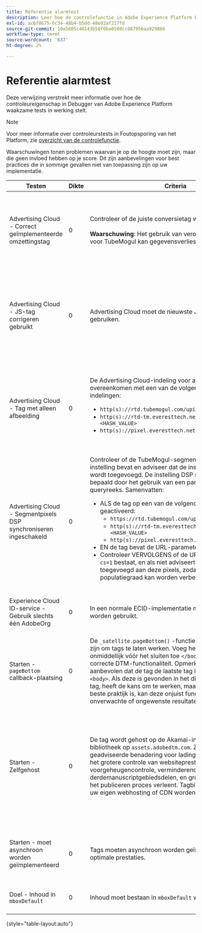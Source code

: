 ```yaml
---
title: Referentie alarmtest
description: Leer hoe de controlefunctie in Adobe Experience Platform Debugger waarschuwingen test.
exl-id: ac6f8675-6c34-48b4-b5dd-48e92af217fd
source-git-commit: 10a5605c40143b58f6ba0108cc087956aa929866
workflow-type: tm+mt
source-wordcount: '637'
ht-degree: 2%

---
```


# Referentie alarmtest

Deze verwijzing verstrekt meer informatie over hoe de controleureigenschap in Debugger van Adobe Experience Platform waakzame tests in werking stelt.

>[!NOTE]
>
>Voor meer informatie over controleurstests in Foutopsporing van het Platform, zie [overzicht van de controlefunctie](./overview.md).

Waarschuwingen tonen problemen waarvan je op de hoogte moet zijn, maar die geen invloed hebben op je score. Dit zijn aanbevelingen voor best practices die in sommige gevallen niet van toepassing zijn op uw implementatie.

| Testen | Dikte | Criteria | Aanbeveling |
| --- | --- | --- | --- |
| Advertising Cloud - Correct geïmplementeerde omzettingstag | 0 | Controleer of de juiste conversietag wordt gebruikt.<br><br>**Waarschuwing**: Het gebruik van verouderde conversietags voor TubeMogul kan gegevensverlies tot gevolg hebben. | Voer een upgrade uit op de conversiepixels naar de nieuwe Advertising Cloud-tags voor conversie van alleen afbeeldingen. Dit kan het gemakkelijkst worden verwezenlijkt met [Advertising Cloud-tagextensie](../../destinations/catalog/advertising/adobe-advertising-cloud.md). |
| Advertising Cloud - JS-tag corrigeren gebruikt | 0 | Advertising Cloud moet de nieuwste JavaScript-tags gebruiken. | Upgrade uw Advertising Cloud JavaScript naar de nieuwste versie. Als u de verouderde JavaScript-versies gebruikt, kan de functionaliteit verloren gaan. Dit kan gemakkelijker worden verwezenlijkt door het gebruik van [Advertising Cloud-tagextensie](../../destinations/catalog/advertising/adobe-advertising-cloud.md). |
| Advertising Cloud - Tag met alleen afbeelding | 0 | De Advertising Cloud-indeling voor afbeeldingspixels moet overeenkomen met een van de volgende aanbevolen indelingen: <ul><li>`http(s)://rtd.tubemogul.com/upi/?sid=<HASH_VALUE>`</li><li>`http(s)://rtd-tm.everesttech.net/upi/?sid=<HASH_VALUE>`</li><li>`http(s)://pixel.everesttech.net/px2/<NUMERIC_ID>?`</li></ul> | Upgrade uw Advertising Cloud-pixels naar de nieuwe Advertising Cloud-tags voor alleen afbeeldingen, zodat u de volledige Advertising Cloud-functionaliteit kunt benutten. Dit kan het gemakkelijkst worden verwezenlijkt met [Advertising Cloud-tagextensie](../../destinations/catalog/advertising/adobe-advertising-cloud.md). |
| Advertising Cloud - Segmentpixels DSP synchroniseren ingeschakeld | 0 | Controleer of de TubeMogul-segmentpixel een DSP-instelling bevat en adviseer dat de instelling aan de pixel wordt toegevoegd. De instelling DSP synchroniseren wordt bepaald door het gebruik van een parameter voor een queryreeks. Samenvatten: <ul><li>ALS de tag op een van de volgende manieren wordt geactiveerd:<ul><li>`https://rtd.tubemogul.com/upi/?sid=<HASH_VALUE>`</li><li>`http(s)://rtd-tm.everesttech.net/upi/?sid=<HASH_VALUE>`</li><li>`http(s)://pixel.everesttech.net/px2/<NUMERIC_ID>?`</li></ul></li><li>EN de tag bevat de URL-parameter `sid=`</li><li>Controleer VERVOLGENS of de URL-parameter `cs=0` of `cs=1` bestaat, en als niet adviseert dat `cs=1` worden toegevoegd aan deze pixels, zodat de overeenkomende populatiegraad kan worden verbeterd.</li></ul> | De URL-parameter toevoegen `cs=1` op uw Advertising Cloud-pixels zodat DSP synchroniseren kan plaatsvinden. Hierdoor nemen de overeenkomende populaties toe. Dit kan het gemakkelijkst worden verwezenlijkt met [Advertising Cloud-tagextensie](../../destinations/catalog/advertising/adobe-advertising-cloud.md). |
| Experience Cloud ID-service - Gebruik slechts één AdobeOrg | 0 | In een normale ECID-implementatie moet één AdobeOrg worden gebruikt. | Controleer of er meerdere AdobeOrg-id&#39;s bestaan voor deze implementatie. <br><br>[Aanvullende informatie](https://experienceleague.adobe.com/docs/id-service/using/intro/id-request.html) |
| Starten - `pageBottom` callback-plaatsing | 0 | De `_satellite.pageBottom()` -functies moeten aanwezig zijn om tags te laten werken. Voeg het inlinescript onmiddellijk vóór het sluiten toe `</body>` -tag voor een correcte DTM-functionaliteit. Opmerking: Het wordt aanbevolen dat de tag de laatste tag in het dialoogvenster `<body>`. Als deze is gevonden in het dialoogvenster `<body>` -tag, heeft de kans om te werken, maar omdat dit niet de beste praktijk is, kan deze onjuist functioneren of onverwachte of ongewenste resultaten opleveren. | Voeg het inlinescript onmiddellijk vóór het sluiten toe `</body>` -tag voor een correcte DTM-functionaliteit. <br><br>[Aanvullende informatie](../../tags/ui/client-side/asynchronous-deployment.md) |
| Starten - Zelfgehost | 0 | De tag wordt gehost op de Akamai-instantie van de Adobe-bibliotheek op `assets.adobedtm.com`. Zelf-ontvangen is de geadviseerde benadering voor ladingmarkeringen omdat het grotere controle van websiteprestaties door geheim voorgeheugencontrole, verminderend derdemanuscriptgebiedsdelen, en grotere controle van het het publiceren proces verleent. Tagbibliotheken kunnen via uw eigen webhosting of CDN worden gehost en beheerd. | Bij het laden van tags op een pagina gaat u naar zelfhosting. Hoewel hosting via de Akamai CDN in de meeste gevallen werkt, verbetert zelforhosting de paginaprestaties. <br><br>Aanvullende informatie:<ul><li>[Gids voor snel opstarten van tags](../../tags/ui/client-side/asynchronous-deployment.md)</li><li>[Asynchrone implementatie](../../tags/ui/client-side/asynchronous-deployment.md)</li></ul> |
| Starten - moet asynchroon worden geïmplementeerd | 0 | Tags moeten asynchroon worden geïmplementeerd voor optimale prestaties. | Inclusief de `async` parameter in het inlinescript om juiste markeringsfunctionaliteit te verzekeren <br><br>[Aanvullende informatie](../../tags/ui/client-side/asynchronous-deployment.md) |
| Doel - Inhoud in `mboxDefault` | 0 | Inhoud moet bestaan in `mboxDefault` wanneer u `at.js`. | Controleer of de inhoud beschikbaar is. <br><br>[Aanvullende informatie](https://experienceleague.adobe.com/docs/target/using/implement-target/implementing-target.html) |

{style=&quot;table-layout:auto&quot;}
